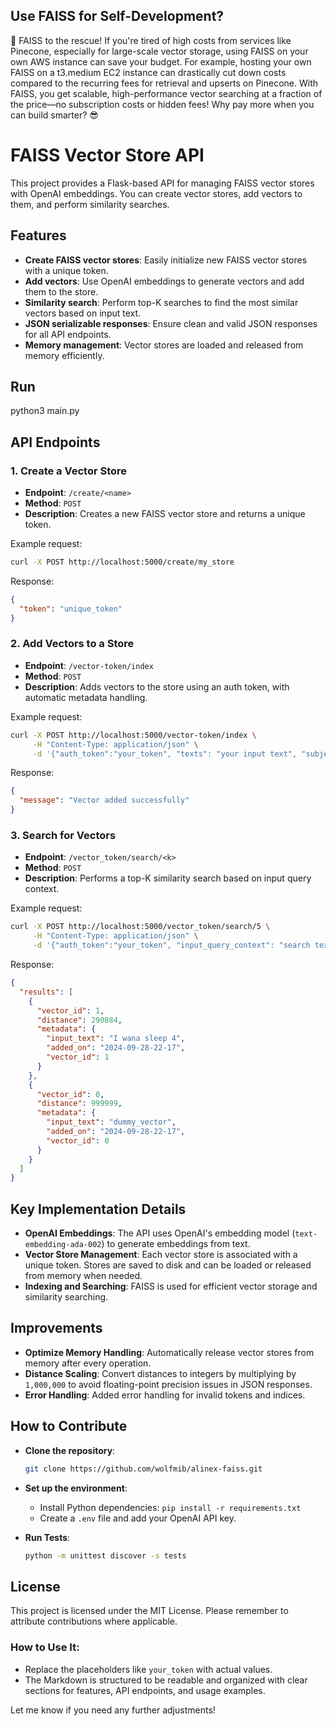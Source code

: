 
##  Use FAISS for Self-Development?

🚀 FAISS to the rescue! If you're tired of high costs from services like Pinecone, especially for large-scale vector storage, using FAISS on your own AWS instance can save your budget. For example, hosting your own FAISS on a t3.medium EC2 instance can drastically cut down costs compared to the recurring fees for retrieval and upserts on Pinecone. With FAISS, you get scalable, high-performance vector searching at a fraction of the price—no subscription costs or hidden fees! Why pay more when you can build smarter? 😎


# FAISS Vector Store API

This project provides a Flask-based API for managing FAISS vector stores with OpenAI embeddings. You can create vector stores, add vectors to them, and perform similarity searches.

## Features

- **Create FAISS vector stores**: Easily initialize new FAISS vector stores with a unique token.
- **Add vectors**: Use OpenAI embeddings to generate vectors and add them to the store.
- **Similarity search**: Perform top-K searches to find the most similar vectors based on input text.
- **JSON serializable responses**: Ensure clean and valid JSON responses for all API endpoints.
- **Memory management**: Vector stores are loaded and released from memory efficiently.


## Run
python3 main.py


## API Endpoints

### 1. Create a Vector Store

- **Endpoint**: `/create/<name>`
- **Method**: `POST`
- **Description**: Creates a new FAISS vector store and returns a unique token.

Example request:
```bash
curl -X POST http://localhost:5000/create/my_store
```

Response:
```json
{
  "token": "unique_token"
}
```

### 2. Add Vectors to a Store

- **Endpoint**: `/vector-token/index`
- **Method**: `POST`
- **Description**: Adds vectors to the store using an auth token, with automatic metadata handling.

Example request:
```bash
curl -X POST http://localhost:5000/vector-token/index \
     -H "Content-Type: application/json" \
     -d '{"auth_token":"your_token", "texts": "your input text", "subject": "Test Subject"}'
```

Response:
```json
{
  "message": "Vector added successfully"
}
```

### 3. Search for Vectors

- **Endpoint**: `/vector_token/search/<k>`
- **Method**: `POST`
- **Description**: Performs a top-K similarity search based on input query context.

Example request:
```bash
curl -X POST http://localhost:5000/vector_token/search/5 \
     -H "Content-Type: application/json" \
     -d '{"auth_token":"your_token", "input_query_context": "search text"}'
```

Response:
```json
{
  "results": [
    {
      "vector_id": 1,
      "distance": 290884,
      "metadata": {
        "input_text": "I wana sleep 4",
        "added_on": "2024-09-28-22-17",
        "vector_id": 1
      }
    },
    {
      "vector_id": 0,
      "distance": 999999,
      "metadata": {
        "input_text": "dummy_vector",
        "added_on": "2024-09-28-22-17",
        "vector_id": 0
      }
    }
  ]
}
```

## Key Implementation Details

- **OpenAI Embeddings**: The API uses OpenAI's embedding model (`text-embedding-ada-002`) to generate embeddings from text.
- **Vector Store Management**: Each vector store is associated with a unique token. Stores are saved to disk and can be loaded or released from memory when needed.
- **Indexing and Searching**: FAISS is used for efficient vector storage and similarity searching.

## Improvements

- **Optimize Memory Handling**: Automatically release vector stores from memory after every operation.
- **Distance Scaling**: Convert distances to integers by multiplying by `1,000,000` to avoid floating-point precision issues in JSON responses.
- **Error Handling**: Added error handling for invalid tokens and indices.

## How to Contribute

- **Clone the repository**:
  ```bash
  git clone https://github.com/wolfmib/alinex-faiss.git
  ```
- **Set up the environment**:
  - Install Python dependencies: `pip install -r requirements.txt`
  - Create a `.env` file and add your OpenAI API key.
  
- **Run Tests**:
  ```bash
  python -m unittest discover -s tests
  ```

## License

This project is licensed under the MIT License. Please remember to attribute contributions where applicable.


### How to Use It:
- Replace the placeholders like `your_token`  with actual values.
- The Markdown is structured to be readable and organized with clear sections for features, API endpoints, and usage examples.

Let me know if you need any further adjustments!